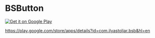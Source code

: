 # BSButton

<a href='https://play.google.com/store/apps/details?id=com.ilyastoliar.bsb&hl=en&pcampaignid=MKT-Other-global-all-co-prtnr-py-PartBadge-Mar2515-1'><img alt='Get it on Google Play' src='https://play.google.com/intl/en_us/badges/images/generic/en_badge_web_generic.png'/></a>

https://play.google.com/store/apps/details?id=com.ilyastoliar.bsb&hl=en
